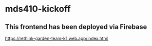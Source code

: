 # mds410-kickoff

## This frontend has been deployed via Firebase
https://rethink-garden-team-k1.web.app/index.html